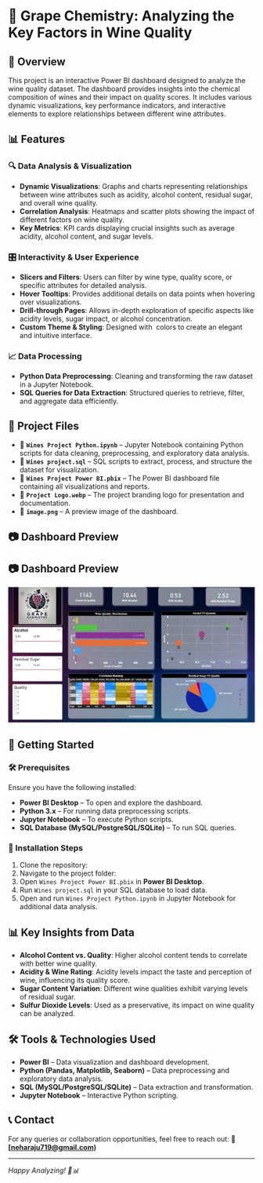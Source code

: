 # 🍷 Grape Chemistry: Analyzing the Key Factors in Wine Quality



## 📌 Overview

This project is an interactive Power BI dashboard designed to analyze the wine quality dataset. The dashboard provides insights into the chemical composition of wines and their impact on quality scores. It includes various dynamic visualizations, key performance indicators, and interactive elements to explore relationships between different wine attributes.

## 📊 Features

### 🔍 Data Analysis & Visualization

- **Dynamic Visualizations**: Graphs and charts representing relationships between wine attributes such as acidity, alcohol content, residual sugar, and overall wine quality.
- **Correlation Analysis**: Heatmaps and scatter plots showing the impact of different factors on wine quality.
- **Key Metrics**: KPI cards displaying crucial insights such as average acidity, alcohol content, and sugar levels.

### 🎛️ Interactivity & User Experience

- **Slicers and Filters**: Users can filter by wine type, quality score, or specific attributes for detailed analysis.
- **Hover Tooltips**: Provides additional details on data points when hovering over visualizations.
- **Drill-through Pages**: Allows in-depth exploration of specific aspects like acidity levels, sugar impact, or alcohol concentration.
- **Custom Theme & Styling**: Designed with  colors to create an elegant and intuitive interface.

### 📈 Data Processing

- **Python Data Preprocessing**: Cleaning and transforming the raw dataset in a Jupyter Notebook.
- **SQL Queries for Data Extraction**: Structured queries to retrieve, filter, and aggregate data efficiently.

## 📁 Project Files

- 📂 **`Wines Project Python.ipynb`** – Jupyter Notebook containing Python scripts for data cleaning, preprocessing, and exploratory data analysis.
- 📂 **`Wines project.sql`** – SQL scripts to extract, process, and structure the dataset for visualization.
- 📂 **`Wines Project Power BI.pbix`** – The Power BI dashboard file containing all visualizations and reports.
- 📂 **`Project Logo.webp`** – The project branding logo for presentation and documentation.
- 📂 **`image.png`** – A preview image of the dashboard.

## 📷 Dashboard Preview

## 📷 Dashboard Preview

![Dashboard Preview](https://github.com/neharaju27/Grape-Chemistry-Project/blob/main/Dashboard.png)


## 🚀 Getting Started

### 🛠 Prerequisites

Ensure you have the following installed:

- **Power BI Desktop** – To open and explore the dashboard.
- **Python 3.x** – For running data preprocessing scripts.
- **Jupyter Notebook** – To execute Python scripts.
- **SQL Database (MySQL/PostgreSQL/SQLite)** – To run SQL queries.

### 📌 Installation Steps

1. Clone the repository:
2. Navigate to the project folder:
3. Open `Wines Project Power BI.pbix` in **Power BI Desktop**.
4. Run `Wines project.sql` in your SQL database to load data.
5. Open and run `Wines Project Python.ipynb` in Jupyter Notebook for additional data analysis.

## 📊 Key Insights from Data

- **Alcohol Content vs. Quality**: Higher alcohol content tends to correlate with better wine quality.
- **Acidity & Wine Rating**: Acidity levels impact the taste and perception of wine, influencing its quality score.
- **Sugar Content Variation**: Different wine qualities exhibit varying levels of residual sugar.
- **Sulfur Dioxide Levels**: Used as a preservative, its impact on wine quality can be analyzed.

## 🛠 Tools & Technologies Used

- **Power BI** – Data visualization and dashboard development.
- **Python (Pandas, Matplotlib, Seaborn)** – Data preprocessing and exploratory data analysis.
- **SQL (MySQL/PostgreSQL/SQLite)** – Data extraction and transformation.
- **Jupyter Notebook** – Interactive Python scripting.

## 📞 Contact

For any queries or collaboration opportunities, feel free to reach out:
📧 **[neharaju719@gmail.com)**

---

*Happy Analyzing! 🍷📊*


